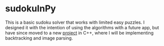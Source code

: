 # sudokuInPy

This is a basic sudoku solver that works with limited easy puzzles. I designed it with the intention of using the algorithms with a future app, but have since moved to a new [project](https://github.com/CameronDennis/sudokuInCpp) in C++, where I will be implementing backtracking and image parsing.
